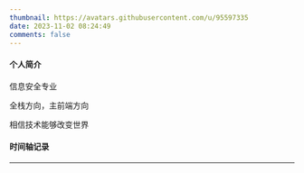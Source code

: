 ```yaml
---
thumbnail: https://avatars.githubusercontent.com/u/95597335
date: 2023-11-02 08:24:49
comments: false
---
```


#### 个人简介

信息安全专业

全栈方向，主前端方向

相信技术能够改变世界

#### 时间轴记录

---

<div class="time-axis-main">
 <ul class="time-axis"></ul>
</div>
<script src="/js/about-me.js"></script>
<br>
<br>
